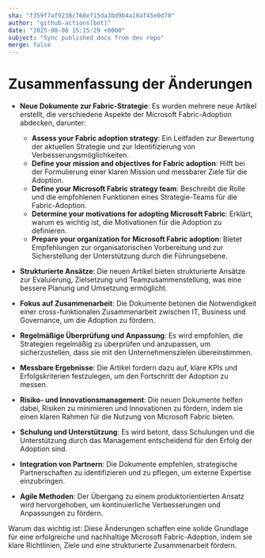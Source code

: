 ```yaml
---
sha: "f359f7af9238c768ef15da3bd9b4a18af45e0d78"
author: "github-actions[bot]"
date: "2025-08-08 15:15:29 +0000"
subject: "Sync published docs from dev repo"
merge: false
---
```


# Zusammenfassung der Änderungen

- **Neue Dokumente zur Fabric-Strategie**: Es wurden mehrere neue Artikel erstellt, die verschiedene Aspekte der Microsoft Fabric-Adoption abdecken, darunter:
  - **Assess your Fabric adoption strategy**: Ein Leitfaden zur Bewertung der aktuellen Strategie und zur Identifizierung von Verbesserungsmöglichkeiten.
  - **Define your mission and objectives for Fabric adoption**: Hilft bei der Formulierung einer klaren Mission und messbarer Ziele für die Adoption.
  - **Define your Microsoft Fabric strategy team**: Beschreibt die Rolle und die empfohlenen Funktionen eines Strategie-Teams für die Fabric-Adoption.
  - **Determine your motivations for adopting Microsoft Fabric**: Erklärt, warum es wichtig ist, die Motivationen für die Adoption zu definieren.
  - **Prepare your organization for Microsoft Fabric adoption**: Bietet Empfehlungen zur organisatorischen Vorbereitung und zur Sicherstellung der Unterstützung durch die Führungsebene.

- **Strukturierte Ansätze**: Die neuen Artikel bieten strukturierte Ansätze zur Evaluierung, Zielsetzung und Teamzusammenstellung, was eine bessere Planung und Umsetzung ermöglicht.

- **Fokus auf Zusammenarbeit**: Die Dokumente betonen die Notwendigkeit einer cross-funktionalen Zusammenarbeit zwischen IT, Business und Governance, um die Adoption zu fördern.

- **Regelmäßige Überprüfung und Anpassung**: Es wird empfohlen, die Strategien regelmäßig zu überprüfen und anzupassen, um sicherzustellen, dass sie mit den Unternehmenszielen übereinstimmen.

- **Messbare Ergebnisse**: Die Artikel fordern dazu auf, klare KPIs und Erfolgskriterien festzulegen, um den Fortschritt der Adoption zu messen.

- **Risiko- und Innovationsmanagement**: Die neuen Dokumente helfen dabei, Risiken zu minimieren und Innovationen zu fördern, indem sie einen klaren Rahmen für die Nutzung von Microsoft Fabric bieten.

- **Schulung und Unterstützung**: Es wird betont, dass Schulungen und die Unterstützung durch das Management entscheidend für den Erfolg der Adoption sind.

- **Integration von Partnern**: Die Dokumente empfehlen, strategische Partnerschaften zu identifizieren und zu pflegen, um externe Expertise einzubringen.

- **Agile Methoden**: Der Übergang zu einem produktorientierten Ansatz wird hervorgehoben, um kontinuierliche Verbesserungen und Anpassungen zu fördern.

Warum das wichtig ist: Diese Änderungen schaffen eine solide Grundlage für eine erfolgreiche und nachhaltige Microsoft Fabric-Adoption, indem sie klare Richtlinien, Ziele und eine strukturierte Zusammenarbeit fördern.

